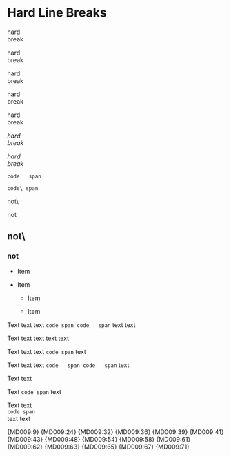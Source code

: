 # Hard Line Breaks

hard  
break

hard\
break

hard    
break

hard  
  break

hard\
  break

*hard  
break*

*hard\
break*

`code  
span`

`code\
span`

not\

not  

## not\

### not  

- Item
  
- Item
  
  - Item
    
  - Item

Text text
text `code
span code  
span` text
text

Text text
text text
text  

Text text
text `code
span` text  

Text text
text `code  
span code  
span` text  

Text text  

Text `code span` text  

Text text  
`code span`  
text text  

{MD009:9}
{MD009:24}
{MD009:32}
{MD009:36}
{MD009:39}
{MD009:41}
{MD009:43}
{MD009:48}
{MD009:54}
{MD009:58}
{MD009:61}
{MD009:62}
{MD009:63}
{MD009:65}
{MD009:67}
{MD009:71}

<!-- markdownlint-configure-file {
  "MD009": {
    "strict": true
  }
} -->
